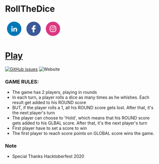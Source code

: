 # RollTheDice

<a href="https://www.linkedin.com/in/g4g4nv3rm4/"><img src="https://github.com/aritraroy/social-icons/blob/master/linkedin-icon.png?raw=true" width="60"></a>
<a href="https://github.com/zatch3301/"><img src="https://github.com/aritraroy/social-icons/blob/master/facebook-icon.png?raw=true" width="60"></a>
<a href="https://www.instagram.com/z_a_t_c_h/"><img src="https://github.com/aritraroy/social-icons/blob/master/instagram-icon.png?raw=true" width="60"></a>

# [Play](https://zatch3301.github.io/RollTheDice/)

 [![GitHub issues](https://img.shields.io/github/issues/zatch3301/RollTheDice?logo=github)](https://github.com/zatch3301/RollTheDice/issues)
![Website](https://img.shields.io/website?down_color=red&down_message=snap%21&up_color=green&up_message=it%27s%20up%21&url=https%3A%2F%2Furlshort.dsctiet.tech%2F)

### GAME RULES:
- The game has 2 players, playing in rounds
- In each turn, a player rolls a dice as many times as he whishes. Each result get added to his ROUND score
- BUT, if the player rolls a 1, all his ROUND score gets lost. After that, it's the next player's turn
- The player can choose to 'Hold', which means that his ROUND score gets added to his GLBAL score. After that, it's the next player's turn
- First player have to set a score to win
- The first player to reach score points on GLOBAL score wins the game.
</div>

### Note

- Special Thanks Hacktoberfest 2020
